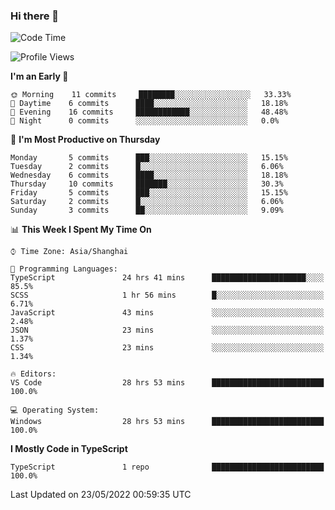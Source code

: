 ### Hi there 👋

<!--
**waynelwz/waynelwz** is a ✨ _special_ ✨ repository because its `README.md` (this file) appears on your GitHub profile.

Here are some ideas to get you started:

- 🔭 I’m currently working on ...
- 🌱 I’m currently learning ...
- 👯 I’m looking to collaborate on ...
- 🤔 I’m looking for help with ...
- 💬 Ask me about ...
- 📫 How to reach me: ...
- 😄 Pronouns: ...
- ⚡ Fun fact: ...
-->

<!--START_SECTION:waka-->
![Code Time](http://img.shields.io/badge/Code%20Time-0%20secs-blue)

![Profile Views](http://img.shields.io/badge/Profile%20Views-36-blue)

**I'm an Early 🐤** 

```text
🌞 Morning    11 commits     ████████░░░░░░░░░░░░░░░░░   33.33% 
🌆 Daytime    6 commits      ████░░░░░░░░░░░░░░░░░░░░░   18.18% 
🌃 Evening    16 commits     ████████████░░░░░░░░░░░░░   48.48% 
🌙 Night      0 commits      ░░░░░░░░░░░░░░░░░░░░░░░░░   0.0%

```
📅 **I'm Most Productive on Thursday** 

```text
Monday       5 commits      ███░░░░░░░░░░░░░░░░░░░░░░   15.15% 
Tuesday      2 commits      █░░░░░░░░░░░░░░░░░░░░░░░░   6.06% 
Wednesday    6 commits      ████░░░░░░░░░░░░░░░░░░░░░   18.18% 
Thursday     10 commits     ███████░░░░░░░░░░░░░░░░░░   30.3% 
Friday       5 commits      ███░░░░░░░░░░░░░░░░░░░░░░   15.15% 
Saturday     2 commits      █░░░░░░░░░░░░░░░░░░░░░░░░   6.06% 
Sunday       3 commits      ██░░░░░░░░░░░░░░░░░░░░░░░   9.09%

```


📊 **This Week I Spent My Time On** 

```text
⌚︎ Time Zone: Asia/Shanghai

💬 Programming Languages: 
TypeScript               24 hrs 41 mins      █████████████████████░░░░   85.5% 
SCSS                     1 hr 56 mins        █░░░░░░░░░░░░░░░░░░░░░░░░   6.71% 
JavaScript               43 mins             ░░░░░░░░░░░░░░░░░░░░░░░░░   2.48% 
JSON                     23 mins             ░░░░░░░░░░░░░░░░░░░░░░░░░   1.37% 
CSS                      23 mins             ░░░░░░░░░░░░░░░░░░░░░░░░░   1.34%

🔥 Editors: 
VS Code                  28 hrs 53 mins      █████████████████████████   100.0%

💻 Operating System: 
Windows                  28 hrs 53 mins      █████████████████████████   100.0%

```

**I Mostly Code in TypeScript** 

```text
TypeScript               1 repo              █████████████████████████   100.0%

```



 Last Updated on 23/05/2022 00:59:35 UTC
<!--END_SECTION:waka-->
